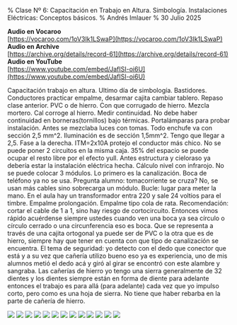 % Clase Nº 6: Capacitación en Trabajo en Altura. Simbología. Instalaciones Eléctricas: Conceptos básicos. 
% Andrés Imlauer
% 30 Julio 2025

**Audio en Vocaroo**       
[https://vocaroo.com/1oV3Ik1LSwaP](https://vocaroo.com/1oV3Ik1LSwaP)    
**Audio en Archive**       
[https://archive.org/details/record-61](https://archive.org/details/record-61)    
**Audio en YouTube**       
[https://www.youtube.com/embed/JafISI-oi6U](https://www.youtube.com/embed/JafISI-oi6U)    
    
Capacitación trabajo en altura. Ultimo día de simbología. Bastidores. Conductores practicar empalme, desarmar cajita cambiar tablero. Repaso clase anterior. PVC o de hierro. Con que corrugado de hierro. Mezcla mortero. Cal corroge al hierro. Medir continuidad. No debe haber continuidad en borneras(tornillos) bajo térmicas. Portalámparas para probar instalación. Antes se mezclaba luces con tomas. Todo enchufe va con sección 2,5 mm^2. Iluminación es de sección 1,5mm^2.
Tengo que llegar a 2,5. Fase a la derecha. ITM=2x10A protejo el conductor más chico. No se puede poner 2 circuitos en la misma caja. 35% del espacio se puede ocupar el resto libre por el efecto yull. Antes estructura y cieloraso ya debería estar la instalación eléctrica hecha. Cálculo nivel con infrarojo. No se puede colocar 3 módulos. Lo primero es la canalización. Boca de teléfono ya no se usa. Pregunta alumno: tomacorriente se cruza? No, se usan más cables sino sobrecarga un módulo. Bucle: lugar para meter la mano. En el aula hay un transformador entra 220 y sale 24 voltios para el timbre. Empalme prolongación. Empalme tipo cola de rata. Recomendación: cortar el cable
de 1 a 1, sino hay riesgo de cortocircuito. Entonces vimos rápido acuérdense siempre ustedes cuando ven una boca ya sea círculo o círculo cerrado o una circunferencia eso es boca. Que se representa a través de una cajita ortogonal ya puede ser de PVC o la otra que es de hierro, siempre hay que tener en cuenta con que tipo de canalización
se encuentra. El tema de seguridad: yo detecto con el dedo que conector que está y a su vez que cañería utilizo bueno eso ya es experiencia, uno de mis alumnos metió el dedo acá y giró al girar se encontró con este alambre y sangraba. Las cañerías de hierro yo tengo una sierra generalmente de 32 dientes y los dientes siempre están en forma de diente para adelante entonces el trabajo es para allá (para adelante) cada vez que yo impulso corto, pero como es una hoja de sierra. No tiene que haber rebarba en la parte de cañería de hierro.

![](https://blogger.googleusercontent.com/img/b/R29vZ2xl/AVvXsEjQIAvjNFtblr0Lgw5SAtQ5fyF1oD05_SVgxShFsMPvlBnSAbkYBOu6tusz911P5Bmg7iEaRZiW6JnD0jy3dE092dZMV8DuBmiLPOPDRdD-rPd0fvzgzt_E2euh3cELXGydRzSBqCz1a-5fsuWz5lAfTheh8tbhiS1ctOIxzpuJ9CB1wBdf3aK_RSM7FF8/s4160/IMG_20250325_182348168.jpg)
![](https://blogger.googleusercontent.com/img/b/R29vZ2xl/AVvXsEiCGksoG9BeqJN-ZJOK_n4-eePKWPYJApfwIwjGFXEeEx0aXLTyeZ0Ie3OvKthngWzNdr58KOVPg_GyTzNHIVJRP7sbU12nopAqhKFOriSSrJv8aXy4oMFgJT8HXh7-S2RDh5sRnQEbYw9gfh1mJQ49YjYLMsSgkE6AIHuRRkVvDsLufAw5NUNPifMw_tU/s4160/IMG_20250325_192159830.jpg)
![](https://blogger.googleusercontent.com/img/b/R29vZ2xl/AVvXsEgKuRSPIOlCGXacHcfkYjaXKzaCb0TM9o63AfcYlUzF12pAndKBpL_jFuTSHuizS0xgzQ9pVLGymZH1qaluOC1Btn3v5r-cW6fCPLHqyFNJpc55zA5ELDwF_5MRjcmPQivitfR4r5P4wLdSszSE_wlAshVdKeKfrkQC4BrMVse8nG6Mnqa5ZuILocQ3v4A/s4160/IMG_20250325_192200724.jpg)
![](https://blogger.googleusercontent.com/img/b/R29vZ2xl/AVvXsEgre-6Z5wko5u1lYXS8aLSoMgmD5YqYrWF5DzkUHBG5un4wl9oyVZnQzzhzSX_SQGOvE39hdRAeIKJkqi9ItjENb9rh-pmX1BfGXwi97bmEGAGY1n8erMJzThBTIbnVczi_g3owZmJxZflk9ZqSkZ4-m7gb7nL3Ae51eXQEe75_TTOHw_XpgRiLOlQB_wE/s4160/IMG_20250325_201548937.jpg)
![](https://blogger.googleusercontent.com/img/b/R29vZ2xl/AVvXsEh7OsnO5bFzY-VWwzpekrcflZdTIjUe7HceECiS8fRTf2vNq7kBDaqEZr5f3TV1hJuWRxn_buY98TlWm_wzztcp0F4Xli7XdOXrqOr1hw7MTTcTTVPV0OK19m7oYlFY2BKPcXbWIArg6hJmQJxJM9eQls7f1tac_6vqBf7N0cadeEpA8dnOS0kT8vpgfRg/s4160/IMG_20250325_202406136.jpg)
![](https://blogger.googleusercontent.com/img/b/R29vZ2xl/AVvXsEizieDEYsjwzyGHlu4Dk59At22gRm6OTZ2OCaTtUqnsroHI2WhvEqy8MyPw4kADYoErfj9eyALTxW0CK9wpAQPyiu_OpnCFbOzhjGPS-weSSEbkhuSjH3HompHsg-nvjlFZjwpnDhbTZ4vjKR4-hY2neGqO4r8P-ATwckfAJi64FtoRX5mls78bjDJUYjY/s4160/IMG_20250326_004901531.jpg)
![](https://blogger.googleusercontent.com/img/b/R29vZ2xl/AVvXsEhhArk5-I8ed2Wmi823YyHl3gqbgJ8pAHgUZO7qazWj1YdlU-EEV0Uw7eZ99whLPbMRV4sH6VCTXqG3KovVYCCGu-Kq3UvOPxnhDKDYJTUolAcA2OsdhyphenhyphenGgDrsXF_Mo5bUHSxV46u2YWBek_XPRLtibp-gUQ6sQ-CzXLV55eEGjELXuNkQ9CU4UAM5b0oM/s4160/IMG_20250326_004915242.jpg)
![](https://blogger.googleusercontent.com/img/b/R29vZ2xl/AVvXsEhZBzAZBIeV5kb6yvIk11pfbRG5Ijd9OZJPYvLolcGUrK7bfYNFvTby33atE8biboGHppihqNbTgUYw_Kj4NtOoCGgiGhNFVD6FPkRZKVg8zdbdcxL3dwzYbGzewwLH55U5z0waEce6Lvl8FZ6wA5vJCyUBUMtLUYqvzcCBRPkGk6S1Gw5F6URTePpPuNY/s4160/IMG_20250326_004925040.jpg)
![](https://blogger.googleusercontent.com/img/b/R29vZ2xl/AVvXsEgTKTcAcZ_NAC1J4DOTkNi7JXJHfPdHRd8sD4V0AWEVLKPykYKBvtWdk0p6tMnSLAY1yX_WhOivq8qk7yjgUBmlAfFUR8QOAPD_pmBzM4AkscezYxAeiTQdKt3zvNiwIo8gnw-oIIBT13sd6Lcooz6RnhE-kiHv_jxcM9fCu1e6qBK2v1DVlUZkBVNRNWg/s4160/IMG_20250326_004929199.jpg)
![](https://blogger.googleusercontent.com/img/b/R29vZ2xl/AVvXsEgYRoPpI8Rf1IPAmvV1leYRDMZgnNp_hRDodAGeb2aEQPWBgRd3xBgtjhj1EX-QyJOMurfZ-xh3JlvTeKTav0i4Ou90w7urADIUgx7U2L9Nt6oN820olM6xXTvl21c4ApS6tNUZjgO1cBF70uR0QXqbO8w2xP3AjALU70LhRzuUsjqwhq-hgBzNDi5CD-o/s4160/IMG_20250326_004941889.jpg)
![](https://blogger.googleusercontent.com/img/b/R29vZ2xl/AVvXsEgOLJDi2sJ6LI1eYqx5O7dwt3DnMHaJ3tFVtpIh_4AXZM0BTf6lVzHtIpaBJs7NKobs8mMnHPgeRw5dIu_MaX5m8gitgnYbElQkaC1y4utMnYXYy-sivv5C28A1-X-y1-_CccklEo4L5sRijeSeofCJNdwKX6YLqROfhJ7gWI6ebQCM_VTIXirec_mc2mU/s4160/IMG_20250326_004949867.jpg)
![](https://blogger.googleusercontent.com/img/b/R29vZ2xl/AVvXsEhMf56FWX4zOYrJDCzXqOQOyrPX_t0lD0jMD8I9y2sp69Ep_wASWGs7HH79v1bBzMWJiJkpGF_w4-rywEo0Im5iTdDWMvN9I7x4QfJx60xiOeTj0hFo6uVH7Q6CMA4Ak4ilgGuWJejXjHqLkJSrO_RgFSro1BDbskLCzNwNGddH76rG1_yzCdcuLeUCkMI/s4160/IMG_20250326_004957950.jpg)
![](https://blogger.googleusercontent.com/img/b/R29vZ2xl/AVvXsEi5zUzqVSsnz_ZWMKudQmnUKnpCyc6c2cdfun99EbE8t0JwaY_r6d-ae3EyWdBrEB4H8VjAVTNpgGGcy70QEJ5CBBq0IfjlyIKRbe4NjkKyY3QM6Sw9TJt2HpJf_qMelMLu2ql6dfi2q8y0zVK2ddZ6qw8craS8FcYaFK-CydfGY4CIxaQnrk_CJ1W3Pl0/s4160/IMG_20250326_005002959.jpg)

